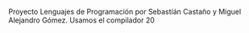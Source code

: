 Proyecto Lenguajes de Programación por Sebastián Castaño y Miguel Alejandro Gómez. Usamos el compilador 20
